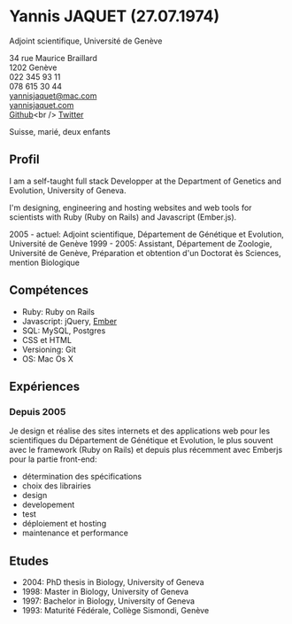 # Yannis JAQUET (27.07.1974)

Adjoint scientifique, Université de Genève

34 rue Maurice Braillard<br />
1202 Genève<br />
022 345 93 11<br />
078 615 30 44<br />
yannisjaquet@mac.com<br />
[yannisjaquet.com](yannisjaquet.com)<br />
[Github](http://github.com/yannis_)<br />
[Twitter](http://twitter.com/yannis_)

Suisse, marié, deux enfants

## Profil

I am a self-taught full stack Developper at the Department of Genetics and Evolution, University of Geneva.

I'm designing, engineering and hosting websites and web tools for scientists with Ruby (Ruby on Rails) and Javascript (Ember.js).

2005 - actuel: Adjoint scientifique, Département de Génétique et Evolution, Université de Genève
1999 - 2005: Assistant, Département de Zoologie, Université de Genève,
Préparation et obtention d'un Doctorat ès Sciences, mention Biologique

## Compétences

- Ruby: Ruby on Rails
- Javascript: jQuery, [Ember](http://emberjs.com/)
- SQL: MySQL, Postgres
- CSS et HTML
- Versioning: Git
- OS: Mac Os X

## Expériences

### Depuis 2005

Je design et réalise des sites internets et des applications web pour les scientifiques du Département de Génétique et Evolution, le plus souvent avec le framework (Ruby on Rails) et depuis plus récemment avec Emberjs pour la partie front-end:

  - détermination des spécifications
  - choix des librairies
  - design
  - developement
  - test
  - déploiement et hosting
  - maintenance et performance

## Etudes

- 2004: PhD thesis in Biology, University of Geneva
- 1998: Master in Biology, University of Geneva
- 1997: Bachelor in Biology, University of Geneva
- 1993: Maturité Fédérale, Collège Sismondi, Genève

